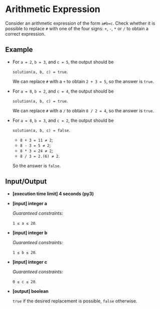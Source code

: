 # Arithmetic Expression

Consider an arithmetic expression of the form `a#b=c`. Check whether it is possible to replace `#` with one of the four signs: `+`, `-`, `*` or `/` to obtain a correct expression.

## Example

- For `a = 2`, `b = 3`, and `c = 5`, the output should be

    `solution(a, b, c) = true`.

    We can replace `#` with a `+` to obtain `2 + 3 = 5`, so the answer is `true`.

- For `a = 8`, `b = 2`, and `c = 4`, the output should be

    `solution(a, b, c) = true`.

    We can replace `#` with a `/` to obtain `8 / 2 = 4`, so the answer is `true`.

- For `a = 8`, `b = 3`, and `c = 2`, the output should be

    `solution(a, b, c) = false`.

    - `8 + 3 = 11 ≠ 2`;
    - `8 - 3 = 5 ≠ 2`;
    - `8 * 3 = 24 ≠ 2`;
    - `8 / 3 = 2.(6) ≠ 2`.

    So the answer is `false`.

## Input/Output

- **[execution time limit] 4 seconds (py3)**

- **[input] integer a**

	*Guaranteed constraints:*

	`1 ≤ a ≤ 20`.

- **[input] integer b**

	*Guaranteed constraints:*

	`1 ≤ b ≤ 20`.

- **[input] integer c**

	*Guaranteed constraints:*

	`0 ≤ c ≤ 20`.

- **[output] boolean**

	`true` if the desired replacement is possible, `false` otherwise.
